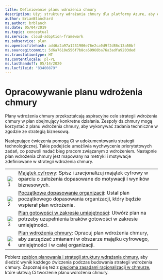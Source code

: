 ```yaml
---
title: Definiowanie planu wdrożenia chmury
description: Użyj struktury wdrażania chmury dla platformy Azure, aby dowiedzieć się, jak kierować zadaniami technicznymi, korzystając ze zdefiniowanego planu wdrożenia chmury.
author: BrianBlanchard
ms.author: brblanch
ms.date: 05/04/2019
ms.topic: conceptual
ms.service: cloud-adoption-framework
ms.subservice: plan
ms.openlocfilehash: ad46a2a97a1231906e76e2ca0d9f2d86c13a50bf
ms.sourcegitcommit: 5d6a7610e556f7b8ca69960ba76a3adfa9203ded
ms.translationtype: HT
ms.contentlocale: pl-PL
ms.lasthandoff: 05/14/2020
ms.locfileid: "83400879"
---
```

<!-- markdownlint-disable MD026 -->

# <a name="develop-a-cloud-adoption-plan"></a>Opracowywanie planu wdrożenia chmury

Plany wdrożenia chmury przekształcają aspiracyjne cele strategii wdrożenia chmury w plan obejmujący konkretne działania. Zespoły ds.chmury mogą korzystać z planu wdrożenia chmury, aby wykonywać zadania techniczne w zgodzie ze strategią biznesową.

Następujące ćwiczenia pomogą Ci w udokumentowaniu strategii technologicznej. Takie podejście umożliwia wychwycenie priorytetowych zadań, co pozwoli nadać bieg pracom związanym z wdrożeniem. Następnie plan wdrożenia chmury jest mapowany na metryki i motywacje zdefiniowane w strategii wdrożenia chmury.

<!-- markdownlint-disable MD033 -->

| | |
|---|---|
| <br> ![1](../_images/icons/1.png)     | [Majątek cyfrowy](../digital-estate/rationalize.md): Spisz i zracjonalizuj majątek cyfrowy w oparciu o założenia dopasowane do motywacji i wyników biznesowych.                                |
| <br> ![2](../_images/icons/2.png)     | [Początkowe dopasowanie organizacji](./initial-org-alignment.md): Ustal plan początkowego dopasowania organizacji, który będzie wspierał plan wdrożenia.                                |
| <br> ![3](../_images/icons/3.png)     | [Plan gotowości w zakresie umiejętności](./adapt-roles-skills-processes.md): Utwórz plan na potrzeby uzupełnienia braków gotowości w zakresie umiejętności.                                |
| <br> ![4](../_images/icons/4.png)      | [Plan wdrożenia chmury](./plan-intro.md): Opracuj plan wdrożenia chmury, aby zarządzać zmianami w obszarze majątku cyfrowego, umiejętności i w całej organizacji.                        |

Pobierz [szablon planowania i strategii struktury wdrażania chmury](https://archcenter.blob.core.windows.net/cdn/fusion/readiness/Microsoft-Cloud-Adoption-Framework-Strategy-and-Plan-Template.docx), aby śledzić wynik każdego ćwiczenia podczas budowania strategii wdrożenia chmury. Zapoznaj się też z [pięcioma zasadami racjonalizacji w chmurze](../digital-estate/5-rs-of-rationalization.md), które ułatwią Ci tworzenie planu wdrożenia chmury.
